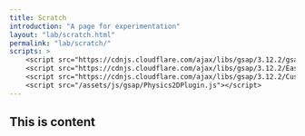 ```yaml
---
title: Scratch
introduction: "A page for experimentation"
layout: "lab/scratch.html"
permalink: "lab/scratch/"
scripts: >
    <script src="https://cdnjs.cloudflare.com/ajax/libs/gsap/3.12.2/gsap.min.js"></script>
    <script src="https://cdnjs.cloudflare.com/ajax/libs/gsap/3.12.2/EasePack.min.js"></script>
    <script src="https://cdnjs.cloudflare.com/ajax/libs/gsap/3.12.2/CustomEase.min.js"></script>
    <script src="/assets/js/gsap/Physics2DPlugin.js"></script>
---
```


<!-- @format -->

This is content
-
